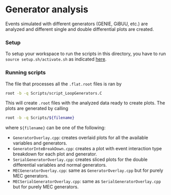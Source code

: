 # Generator analysis

Events simulated with different generators (GENIE, GiBUU, etc.) are analyzed and different single and double differential plots are created. 

### Setup

To setup your workspace to run the scripts in this directory, you have to run `source setup.sh/activate.sh` as indicated [here](https://github.com/epelaaez/CC1muAnalysis/blob/main/README.md).

### Running scripts

The file that processes all the `.flat.root` files is ran by 

```bash
root -b -q Scripts/script_LoopGenerators.C 
```

This will create `.root` files with the analyzed data ready to create plots. The plots are generated by calling 

```bash
root -b -q Scripts/${filename}
```

where `${filename}` can be one of the following:

- `GeneratorOverlay.cpp`: creates overlaid plots for all the available variables and generators.
- `GeneratorInteBreakDown.cpp`: creates a plot with event interaction type breakdown for each plot and generator.
- `SerialGeneratorOverlay.cpp`: creates sliced plots for the double differential variables and normal generators.
- `MECGeneratorOverlay.cpp`: same as `GeneratorOverlay.cpp` but for purely MEC generators.
- `MECSerialGeneratorOverlay.cpp`: same as `SerialGeneratorOverlay.cpp` but for purely MEC generators.